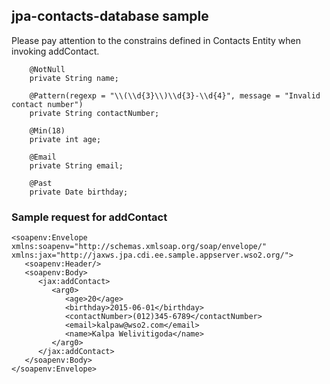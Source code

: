 ## jpa-contacts-database sample

Please pay attention to the constrains defined in Contacts Entity when invoking addContact.

```
    @NotNull
    private String name;

    @Pattern(regexp = "\\(\\d{3}\\)\\d{3}-\\d{4}", message = "Invalid contact number")
    private String contactNumber;

    @Min(18)
    private int age;

    @Email
    private String email;

    @Past
    private Date birthday;
```

### Sample request for addContact

```
<soapenv:Envelope xmlns:soapenv="http://schemas.xmlsoap.org/soap/envelope/" xmlns:jax="http://jaxws.jpa.cdi.ee.sample.appserver.wso2.org/">
   <soapenv:Header/>
   <soapenv:Body>
      <jax:addContact>
         <arg0>
            <age>20</age>
            <birthday>2015-06-01</birthday>
            <contactNumber>(012)345-6789</contactNumber>
            <email>kalpaw@wso2.com</email>
            <name>Kalpa Welivitigoda</name>
         </arg0>
      </jax:addContact>
   </soapenv:Body>
</soapenv:Envelope> 
```
